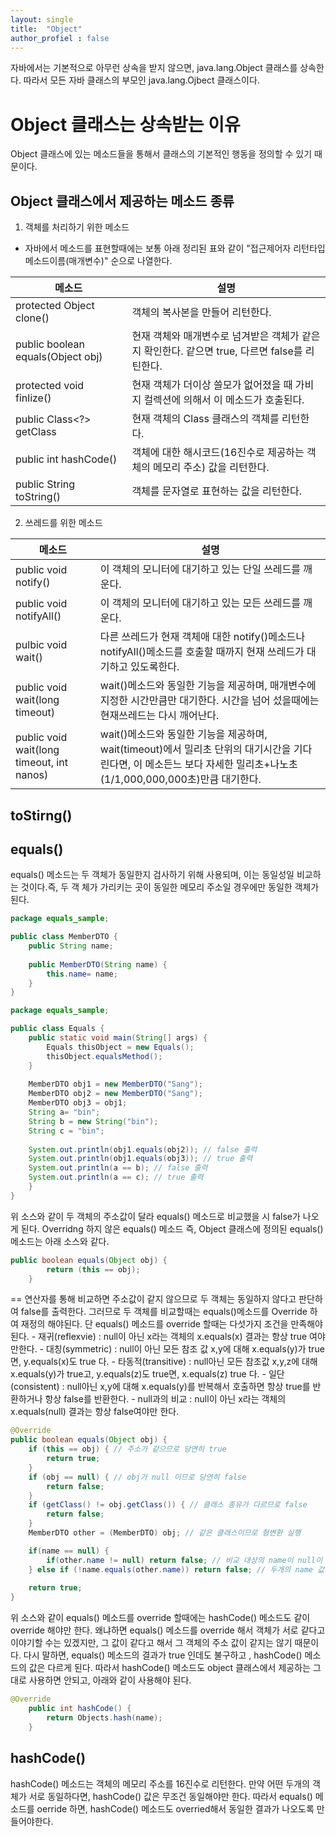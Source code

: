 ```yaml
---
layout: single
title:  "Object"
author_profiel : false
---
```


자바에서는 기본적으로 아무런 상속을 받지 않으면, java.lang.Object 클래스를 상속한다. 따라서 모든 자바 클래스의 부모인 java.lang.Ojbect 클래스이다.

# Object 클래스는 상속받는 이유
Object 클래스에 있는 메소드들을 통해서 클래스의 기본적인 행동을 정의할 수 있기 때문이다.

## Object 클래스에서 제공하는 메소드 종류
1. 객체를 처리하기 위한 메소드
- 자바에서 메소드를 표현할때에는 보통 아래 정리된 표와 같이 "접근제어자 리턴타입 메소드이름(매개변수)" 순으로 나열한다.

|메소드|설명|
|------|-------------|
|protected Object clone()|객체의 복사본을 만들어 리턴한다.|
|public boolean equals(Object obj)|현재 객체와 매개변수로 넘겨받은 객체가 같은지 확인한다. 같으면 true, 다르면 false를 리틴한다.|
|protected void finlize()|현재 객체가 더이상 쓸모가 없어졌을 때 가비지 컬렉션에 의해서 이 메소드가 호출된다.|
|public Class<?> getClass|현재 객체의 Class 클래스의 객체를 리턴한다.|
|public int hashCode()|객체에 대한 해시코드(16진수로 제공하는 객체의 메모리 주소) 값을 리턴한다.|
|public String toString()|객체를 문자열로 표현하는 값을 리턴한다.|

2. 쓰레드를 위한 메소드 

|메소드|설명|
|------|----------|
|public void notify()|이 객체의 모니터에 대기하고 있는 단일 쓰레드를 깨운다.|
|public void notifyAll()|이 객체의 모니터에 대기하고 있는 모든 쓰레드를 깨운다.|
|pulbic void wait()|다른 쓰레드가 현재 객체애 대한 notify()메소드나 notifyAll()메소드를 호출할 때까지 현재 쓰레드가 대기하고 있도록한다.|
|public void wait(long timeout)|wait()메소드와 동일한 기능을 제공하며, 매개변수에 지정한 시간만큼만 대기한다. 시간을 넘어 섰을때에는 현재쓰레드는 다시 깨어난다.|
|public void wait(long timeout, int nanos)|wait()메소드와 동일한 기능을 제공하며, wait(timeout)에서 밀리초 단위의 대기시간을 기다린다면, 이 메소든느 보다 자세한 밀리초+나노초(1/1,000,000,000초)만큼 대기한다.|

## toStirng()

## equals()
equals() 메소드는 두 객체가 동일한지 검사하기 위해 사용되며, 이는 동일성일 비교하는 것이다.즉, 두 객 체가 가리키는 곳이 동일한 메모리 주소일 경우에만 동일한 객체가 된다. 

```java
package equals_sample;

public class MemberDTO {
	public String name;
	
	public MemberDTO(String name) {
		this.name= name;
	}
}
```

```java
package equals_sample;

public class Equals {
	public static void main(String[] args) {
		Equals thisObject = new Equals();
		thisObject.equalsMethod();
	}
	
	MemberDTO obj1 = new MemberDTO("Sang");
    MemberDTO obj2 = new MemberDTO("Sang");
    MemberDTO obj3 = obj1;
    String a= "bin";
    String b = new String("bin");
    String c = "bin";
    
    System.out.println(obj1.equals(obj2)); // false 출력
    System.out.println(obj1.equals(obj3)); // true 출력
    System.out.println(a == b); // false 출력
    System.out.println(a == c); // true 출력
	}
}
```

위 소스와 같이 두 객체의 주소값이 달라 equals() 메소드로 비교했을 시 false가 나오게 된다. Overridng 하지 않은 equals() 메소드 즉, Object 클래스에 정의된 equals() 메소드는 아래 소스와 같다.

```java
public boolean equals(Object obj) {
        return (this == obj);
    }
```
== 연산자를 통해 비교하면 주소값이 같지 않으므로 두 객체는 동일하지 않다고 판단하여 false를 출력한다. 그러므로 두 객체를 비교할때는 equals()메소드를 Override 하여 재정의 해야된다. 단 equals() 메소드를 override 할때는 다섯가지 조건을 만족해야된다.
    - 재귀(reflexvie) : null이 아닌 x라는 객체의 x.equals(x) 결과는 항상 true 여야만한다.
    - 대칭(symmetric) : null이 아닌 모든 참조 값 x,y에 대해 x.equals(y)가 true면, y.equals(x)도 true 다.
    - 타동적(transitive) : null아닌 모든 참조값 x,y,z에 대해 x.equals(y)가 true고, y.equals(z)도 true면, x.equals(z) true 다.
    - 일단(consistent) : null아닌 x,y에 대해 x.equals(y)를 반복해서 호출하면 항상 true를 반환하거나 항상 false를 반환한다. 
    - null과의 비교 : null이 아닌 x라는 객체의 x.equals(null) 결과는 항상 false여야만 한다.

```java
@Override
public boolean equals(Object obj) {
    if (this == obj) { // 주소가 같으므로 당연히 true
        return true;
    }
    if (obj == null) { // obj가 null 이므로 당연히 false
        return false;
    }
    if (getClass() != obj.getClass()) { // 클래스 종유가 다르므로 false
        return false;
    }
    MemberDTO other = (MemberDTO) obj; // 같은 클래스이므로 형변환 실행

    if(name == null) {
        if(other.name != null) return false; // 비교 대상의 name이 null이 아니면 false
    } else if (!name.equals(other.name)) return false; // 두개의 name 값이 다르면 false
    
    return true;
}
```
위 소스와 같이 equals() 메소드를 override 할때에는 hashCode() 메소드도 같이 override 해야만 한다. 왜냐하면 equals() 메소드를 override 해서 객체가 서로 같다고 이야기할 수는 있겠지만, 그 값이 같다고 해서 그 객체의 주소 값이 같지는 않기 때문이다. 다시 말하면, equals() 메소드의 결과가 true 인데도 불구하고 , hashCode() 메소드의 값은 다르게 된다. 따라서 hashCode() 메소드도 object 클래스에서 제공하는 그대로 사용하면 안되고, 아래와 같이 사용해야 된다.

```java
@Override
	public int hashCode() {
		return Objects.hash(name);
	}
```

## hashCode()
hashCode() 메소드는 객체의 메모리 주소를 16진수로 리턴한다. 만약 어떤 두개의 객체가 서로 동일하다면, hashCode() 값은 무조건 동일해야만 한다. 따라서 equals() 메소드를 oerride 하면, hashCode() 메소드도 overried해서 동일한 결과가 나오도록 만들어야한다.